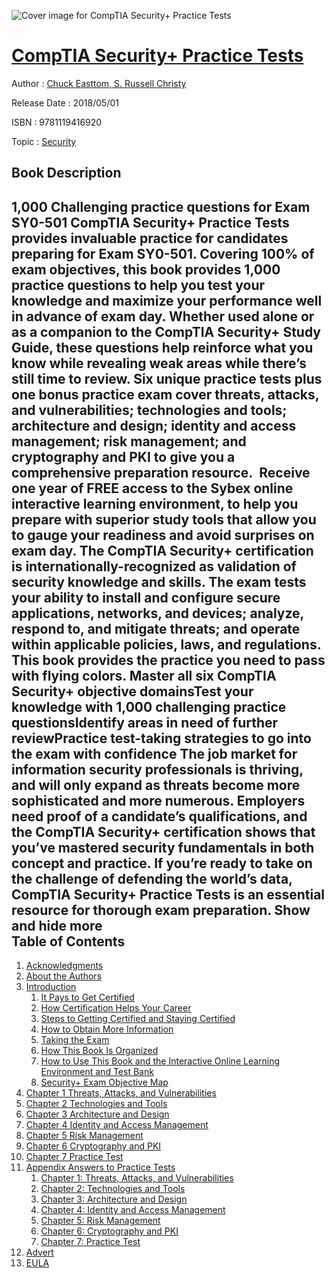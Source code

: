 ![Cover image for CompTIA Security+ Practice Tests](https://imgdetail.ebookreading.net/cover/cover/20200215/EB9781119416920.jpg)

[CompTIA Security+ Practice Tests](https://ebookreading.net/view/book/CompTIA+Security%2B+Practice+Tests-EB9781119416920_1.html "CompTIA Security+ Practice Tests")
====================================================================================================================

Author : [Chuck Easttom](https://ebookreading.net/search/author/Chuck+Easttom),[ S. Russell Christy](https://ebookreading.net/search/author/+S.+Russell+Christy)

Release Date : 2018/05/01

ISBN : 9781119416920

Topic : [Security](https://ebookreading.net/search/category/security)

Book Description
-----------------

 1,000 Challenging practice questions for Exam SY0-501
CompTIA Security+ Practice Tests provides invaluable practice for candidates preparing for Exam SY0-501. Covering 100% of exam objectives, this book provides 1,000 practice questions to help you test your knowledge and maximize your performance well in advance of exam day. Whether used alone or as a companion to the CompTIA Security+ Study Guide, these questions help reinforce what you know while revealing weak areas while there’s still time to review. Six unique practice tests plus one bonus practice exam cover threats, attacks, and vulnerabilities; technologies and tools; architecture and design; identity and access management; risk management; and cryptography and PKI to give you a comprehensive preparation resource.  Receive one year of FREE access to the Sybex online interactive learning environment, to help you prepare with superior study tools that allow you to gauge your readiness and avoid surprises on exam day.
The CompTIA Security+ certification is internationally-recognized as validation of security knowledge and skills. The exam tests your ability to install and configure secure applications, networks, and devices; analyze, respond to, and mitigate threats; and operate within applicable policies, laws, and regulations. This book provides the practice you need to pass with flying colors.
Master all six CompTIA Security+ objective domainsTest your knowledge with 1,000 challenging practice questionsIdentify areas in need of further reviewPractice test-taking strategies to go into the exam with confidence The job market for information security professionals is thriving, and will only expand as threats become more sophisticated and more numerous. Employers need proof of a candidate’s qualifications, and the CompTIA Security+ certification shows that you’ve mastered security fundamentals in both concept and practice. If you’re ready to take on the challenge of defending the world’s data, CompTIA Security+ Practice Tests is an essential resource for thorough exam preparation.               Show and hide more                
Table of Contents
-----------------

1. [Acknowledgments](https://ebookreading.net/view/book/CompTIA+Security%2B+Practice+Tests-EB9781119416920_7.html)
1. [About the Authors](https://ebookreading.net/view/book/CompTIA+Security%2B+Practice+Tests-EB9781119416920_8.html)
1. [Introduction](https://ebookreading.net/view/book/CompTIA+Security%2B+Practice+Tests-EB9781119416920_11.html)
    1. [It Pays to Get Certified](https://ebookreading.net/view/book/CompTIA+Security%2B+Practice+Tests-EB9781119416920_11.html#fint_1)
    1. [How Certification Helps Your Career](https://ebookreading.net/view/book/CompTIA+Security%2B+Practice+Tests-EB9781119416920_11.html#fint_2)
    1. [Steps to Getting Certified and Staying Certified](https://ebookreading.net/view/book/CompTIA+Security%2B+Practice+Tests-EB9781119416920_11.html#fint_3)
    1. [How to Obtain More Information](https://ebookreading.net/view/book/CompTIA+Security%2B+Practice+Tests-EB9781119416920_11.html#fint_4)
    1. [Taking the Exam](https://ebookreading.net/view/book/CompTIA+Security%2B+Practice+Tests-EB9781119416920_11.html#fint_5)
    1. [How This Book Is Organized](https://ebookreading.net/view/book/CompTIA+Security%2B+Practice+Tests-EB9781119416920_11.html#fint_6)
    1. [How to Use This Book and the Interactive Online Learning Environment and Test Bank](https://ebookreading.net/view/book/CompTIA+Security%2B+Practice+Tests-EB9781119416920_11.html#fint_7)
    1. [Security+ Exam Objective Map](https://ebookreading.net/view/book/CompTIA+Security%2B+Practice+Tests-EB9781119416920_11.html#fint_8)
1. [Chapter 1 Threats, Attacks, and Vulnerabilities](https://ebookreading.net/view/book/CompTIA+Security%2B+Practice+Tests-EB9781119416920_12.html)
1. [Chapter 2 Technologies and Tools](https://ebookreading.net/view/book/CompTIA+Security%2B+Practice+Tests-EB9781119416920_13.html)
1. [Chapter 3 Architecture and Design](https://ebookreading.net/view/book/CompTIA+Security%2B+Practice+Tests-EB9781119416920_14.html)
1. [Chapter 4 Identity and Access Management](https://ebookreading.net/view/book/CompTIA+Security%2B+Practice+Tests-EB9781119416920_15.html)
1. [Chapter 5 Risk Management](https://ebookreading.net/view/book/CompTIA+Security%2B+Practice+Tests-EB9781119416920_16.html)
1. [Chapter 6 Cryptography and PKI](https://ebookreading.net/view/book/CompTIA+Security%2B+Practice+Tests-EB9781119416920_17.html)
1. [Chapter 7 Practice Test](https://ebookreading.net/view/book/CompTIA+Security%2B+Practice+Tests-EB9781119416920_18.html)
1. [Appendix Answers to Practice Tests](https://ebookreading.net/view/book/CompTIA+Security%2B+Practice+Tests-EB9781119416920_19.html)
    1. [Chapter 1: Threats, Attacks, and Vulnerabilities](https://ebookreading.net/view/book/CompTIA+Security%2B+Practice+Tests-EB9781119416920_19.html#bapp_1)
    1. [Chapter 2: Technologies and Tools](https://ebookreading.net/view/book/CompTIA+Security%2B+Practice+Tests-EB9781119416920_19.html#bapp_2)
    1. [Chapter 3: Architecture and Design](https://ebookreading.net/view/book/CompTIA+Security%2B+Practice+Tests-EB9781119416920_19.html#bapp_3)
    1. [Chapter 4: Identity and Access Management](https://ebookreading.net/view/book/CompTIA+Security%2B+Practice+Tests-EB9781119416920_19.html#bapp_4)
    1. [Chapter 5: Risk Management](https://ebookreading.net/view/book/CompTIA+Security%2B+Practice+Tests-EB9781119416920_19.html#bapp_5)
    1. [Chapter 6: Cryptography and PKI](https://ebookreading.net/view/book/CompTIA+Security%2B+Practice+Tests-EB9781119416920_19.html#bapp_6)
    1. [Chapter 7: Practice Test](https://ebookreading.net/view/book/CompTIA+Security%2B+Practice+Tests-EB9781119416920_19.html#bapp_7)
1. [Advert](https://ebookreading.net/view/book/CompTIA+Security%2B+Practice+Tests-EB9781119416920_20.html)
1. [EULA](https://ebookreading.net/view/book/CompTIA+Security%2B+Practice+Tests-EB9781119416920_21.html)

